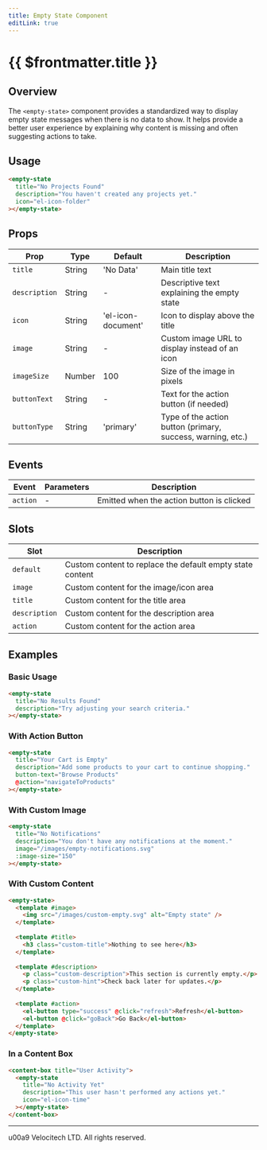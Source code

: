 ```yaml
---
title: Empty State Component
editLink: true
---
```


# {{ $frontmatter.title }}

## Overview

The `<empty-state>` component provides a standardized way to display empty state messages when there is no data to show. It helps provide a better user experience by explaining why content is missing and often suggesting actions to take.

## Usage

```html
<empty-state 
  title="No Projects Found" 
  description="You haven't created any projects yet." 
  icon="el-icon-folder"
></empty-state>
```

## Props

| Prop | Type | Default | Description |
|------|------|---------|-------------|
| `title` | String | 'No Data' | Main title text |
| `description` | String | - | Descriptive text explaining the empty state |
| `icon` | String | 'el-icon-document' | Icon to display above the title |
| `image` | String | - | Custom image URL to display instead of an icon |
| `imageSize` | Number | 100 | Size of the image in pixels |
| `buttonText` | String | - | Text for the action button (if needed) |
| `buttonType` | String | 'primary' | Type of the action button (primary, success, warning, etc.) |

## Events

| Event | Parameters | Description |
|-------|------------|-------------|
| `action` | - | Emitted when the action button is clicked |

## Slots

| Slot | Description |
|------|-------------|
| `default` | Custom content to replace the default empty state content |
| `image` | Custom content for the image/icon area |
| `title` | Custom content for the title area |
| `description` | Custom content for the description area |
| `action` | Custom content for the action area |

## Examples

### Basic Usage

```html
<empty-state 
  title="No Results Found" 
  description="Try adjusting your search criteria."
></empty-state>
```

### With Action Button

```html
<empty-state 
  title="Your Cart is Empty" 
  description="Add some products to your cart to continue shopping." 
  button-text="Browse Products"
  @action="navigateToProducts"
></empty-state>
```

### With Custom Image

```html
<empty-state 
  title="No Notifications" 
  description="You don't have any notifications at the moment." 
  image="/images/empty-notifications.svg"
  :image-size="150"
></empty-state>
```

### With Custom Content

```html
<empty-state>
  <template #image>
    <img src="/images/custom-empty.svg" alt="Empty state" />
  </template>
  
  <template #title>
    <h3 class="custom-title">Nothing to see here</h3>
  </template>
  
  <template #description>
    <p class="custom-description">This section is currently empty.</p>
    <p class="custom-hint">Check back later for updates.</p>
  </template>
  
  <template #action>
    <el-button type="success" @click="refresh">Refresh</el-button>
    <el-button @click="goBack">Go Back</el-button>
  </template>
</empty-state>
```

### In a Content Box

```html
<content-box title="User Activity">
  <empty-state 
    title="No Activity Yet" 
    description="This user hasn't performed any actions yet."
    icon="el-icon-time"
  ></empty-state>
</content-box>
```

---

u00a9 Velocitech LTD. All rights reserved.
